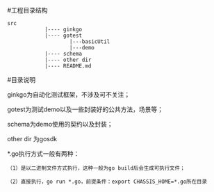#工程目录结构

    src  
                |---- ginkgo  
                |---- gotest                
                        |---basicUtil 
                        |---demo
                |---- schema
                |---- other dir
                |---- README.md 


#目录说明

ginkgo为自动化测试框架，不涉及可不关注；

gotest为测试demo以及一些封装好的公共方法，场景等；

schema为demo使用的契约以及封装；

other dir 为gosdk

*.go执行方式一般有两种：
    
    （1）是以二进制文件方式执行，这种一般为go build后会生成可执行文件；
    
    （2）直接执行，go run *.go，前提条件：export CHASSIS_HOME=*.go所在目录